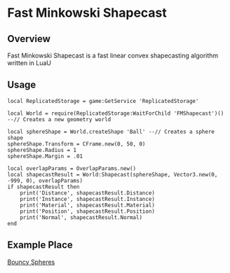 # Fast Minkowski Shapecast

## Overview
Fast Minkowski Shapecast is a fast linear convex shapecasting algorithm written in LuaU

## Usage

```luau
local ReplicatedStorage = game:GetService 'ReplicatedStorage'

local World = require(ReplicatedStorage:WaitForChild 'FMShapecast')() --// Creates a new geometry world

local sphereShape = World.createShape 'Ball' --// Creates a sphere shape
sphereShape.Transform = CFrame.new(0, 50, 0)
sphereShape.Radius = 1
sphereShape.Margin = .01

local overlapParams = OverlapParams.new()
local shapecastResult = World:Shapecast(sphereShape, Vector3.new(0, -999, 0), overlapParams)
if shapecastResult then
    print('Distance', shapecastResult.Distance)
    print('Instance', shapecastResult.Instance)
    print('Material', shapecastResult.Material)
    print('Position', shapecastResult.Position)
    print('Normal', shapecastResult.Normal)
end
```

## Example Place
[Bouncy Spheres](https://www.roblox.com/games/140565669830337/FMShapecast-Bouncy-Spheres)